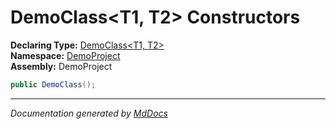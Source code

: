 ﻿<!--  
 =================================================================   
   Auto-Generated:   
   The contents of this file were generated by a tool.  
   Changes to this file may be list if the file is regenerated  
 =================================================================   
-->

# DemoClass\<T1, T2\> Constructors

**Declaring Type:** [DemoClass\<T1, T2\>](../index.md)  
**Namespace:** [DemoProject](../../index.md)  
**Assembly:** DemoProject

```csharp
public DemoClass();
```
___

*Documentation generated by [MdDocs](https://github.com/ap0llo/mddocs)*
